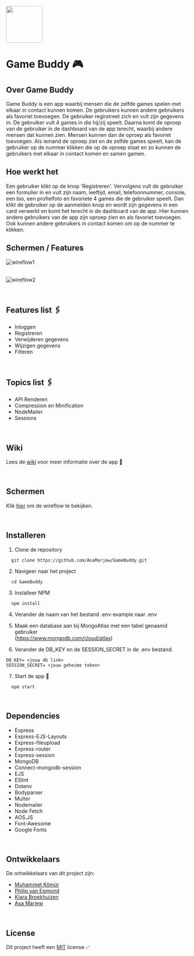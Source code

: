 <img src="https://user-images.githubusercontent.com/34505894/117519819-99384b00-afa5-11eb-975a-19932dbe1c1b.png" height="100" />


# Game Buddy 🎮

## Over Game Buddy
Game Buddy is een app waarbij mensen die de zelfde games spelen met elkaar in contact kunnen komen. De gebruikers kunnen andere gebruikers als favoriet toevoegen. De gebruiker regirstreet zich en vult zijn gegevens in. De gebruiker vult 4 games in die hij/zij speelt. Daarna komt de oproep van de gebruiker in de dashboard van de app terecht, waarbij andere mensen dat kunnen zien. Mensen kunnen dan de oproep als favoriet toevoegen. Als iemand de oproep ziet en de zelfde games speelt, kan de gebruiker op de nummer klikken die op de oproep staat en zo kunnen de gebruikers met elkaar in contact komen en samen gamen.<br/>

## Hoe werkt het
Een gebruiker klikt op de knop 'Registreren'. Vervolgens vult de gebruiker een formulier in en vult zijn naam, leeftijd, email, telefoonnummer, console, een bio, een profielfoto en favoriete 4 games die de gebruiker speelt. Dan klikt de gebruiker op de aanmelden knop en wordt zijn gegevens in een card verwerkt en komt het terecht in de dashboard van de app. Hier kunnen andere gebruikers van de app zijn oproep zien en als favoriet toevoegen. Ook kunnen andere gebruikers in contact komen om op de nummer te klikken.<br/>


## Schermen / Features
![wireflow1](https://user-images.githubusercontent.com/34505894/118870886-4f296080-b8e7-11eb-99d8-e62fed8670c7.png) <br/><br/>

![wireflow2](https://user-images.githubusercontent.com/34505894/118870903-518bba80-b8e7-11eb-8d71-b73fe1b03000.png)<br/>

<br/>

## Features list 🖇
* Inloggen
* Registreren
* Verwijderen gegevens
* Wijzigen gegevens
* Filteren
 
<br/>

## Topics list 🖇
* API Renderen
* Compression en Minification
* NodeMailer
* Sessions
 
<br/>

## Wiki
Lees de <a href="https://github.com/AsaMarjew/GameBuddy/wiki">wiki</a> voor meer informatie over de app 📖

<br/>

## Schermen
Klik <a href="https://github.com/AsaMarjew/GameBuddy/wiki/wireflow">hier</a> om de wireflow te bekijken.

<br/>

## Installeren
1. Clone de repository<br/>
```
  git clone https://github.com/AsaMarjew/GameBuddy.git
```

2. Navigeer naar het project<br/>
```
  cd GameBuddy
```

3. Installeer NPM<br/>
```
  npm install
```

4. Verander de naam van het bestand .env-example naar .env<br/>

5. Maak een database aan bij MongoAtlas met een tabel genaamd gebruiker<br/>
(https://www.mongodb.com/cloud/atlas)

6. Verander de DB_KEY en de SESSION_SECRET in de .env bestand.<br/>
```
DB_KEY= <jouw db link>
SESSION_SECRET= <jouw geheime token>
```

7. Start de app 🚀<br/>
```
  npm start
```
<br/>

## Dependencies
* Express
* Express-EJS-Layouts
* Express-fileupload
* Express-router
* Express-session
* MongoDB
* Connect-mongodb-session
* EJS
* ESlint
* Dotenv
* Bodyparser
* Multer
* Nodemailer
* Node Fetch
* AOS.JS
* Font-Awesome
* Google Fonts
<br/>

## Ontwikkelaars
De ontwikkelaars van dit project zijn:
* <a href="https://github.com/muhammet075">Muhammet Kömür</a>
* <a href="https://github.com/PhilipvEgmond">Philip van Egmond</a>
* <a href="https://github.com/kiara1404">Kiara Broekhuizen</a>
* <a href="https://github.com/AsaMarjew">Asa Marjew</a>

<br/>

## License
Dit project heeft een <a href="https://github.com/AsaMarjew/GameBuddy/blob/main/LICENSE">MIT</a> license ✅

